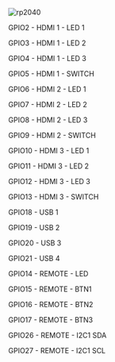 ![rp2040](https://github.com/Stone-Time/HdmiSwitch/edit/main/Docs/Pinout.png)

GPIO2   - HDMI 1 - LED 1

GPIO3   - HDMI 1 - LED 2

GPIO4   - HDMI 1 - LED 3

GPIO5   - HDMI 1 - SWITCH

GPIO6   - HDMI 2 - LED 1

GPIO7   - HDMI 2 - LED 2

GPIO8   - HDMI 2 - LED 3

GPIO9   - HDMI 2 - SWITCH

GPIO10 - HDMI 3 - LED 1

GPIO11 - HDMI 3 - LED 2

GPIO12 - HDMI 3 - LED 3

GPIO13 - HDMI 3 - SWITCH

GPIO18 - USB 1

GPIO19 - USB 2

GPIO20 - USB 3

GPIO21 - USB 4

GPIO14 - REMOTE - LED 

GPIO15 - REMOTE - BTN1

GPIO16 - REMOTE - BTN2

GPIO17 - REMOTE - BTN3

GPIO26 - REMOTE - I2C1 SDA

GPIO27 - REMOTE - I2C1 SCL



